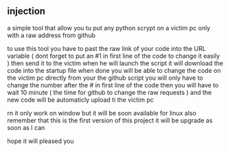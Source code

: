 ## injection

a simple tool that allow you tu put any python scrypt on a victim pc only with a raw address from github 

to use this tool you have to past the raw link of your code into the URL variable ( dont forget to put an #1 in first line of the code to change it easily )
then send it to the victim when he will launch the script it will download the code into the startup file 
when done you will be able to change the code on the victim pc directly from your the github script you will only have to change the number after the # in first line of the code 
then you will have to wait 10 minute ( the time for github to change the raw requests ) 
and the new code will be automaticly upload ti the victim pc


rn it only work on window but it will be soon available for linux also
remember that this is the first version of this project it will be upgrade as soon as I can

hope it will pleased you

